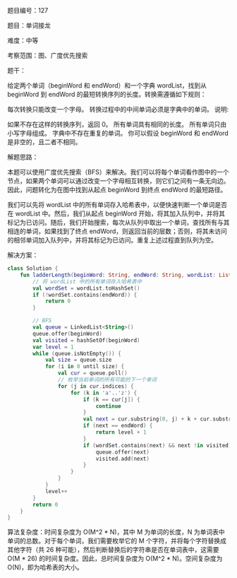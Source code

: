 题目编号：127

题目：单词接龙

难度：中等

考察范围：图、广度优先搜索

题干：

给定两个单词（beginWord 和 endWord）和一个字典 wordList，找到从 beginWord 到 endWord 的最短转换序列的长度。转换需遵循如下规则：

每次转换只能改变一个字母。
转换过程中的中间单词必须是字典中的单词。
说明:

如果不存在这样的转换序列，返回 0。
所有单词具有相同的长度。
所有单词只由小写字母组成。
字典中不存在重复的单词。
你可以假设 beginWord 和 endWord 是非空的，且二者不相同。

解题思路：

本题可以使用广度优先搜索（BFS）来解决。我们可以将每个单词看作图中的一个节点，如果两个单词可以通过改变一个字母相互转换，则它们之间有一条无向边。因此，问题转化为在图中找到从起点 beginWord 到终点 endWord 的最短路径。

我们可以先将 wordList 中的所有单词存入哈希表中，以便快速判断一个单词是否在 wordList 中。然后，我们从起点 beginWord 开始，将其加入队列中，并将其标记为已访问。随后，我们开始搜索，每次从队列中取出一个单词，查找所有与其相连的单词，如果找到了终点 endWord，则返回当前的层数；否则，将其未访问的相邻单词加入队列中，并将其标记为已访问。重复上述过程直到队列为空。

解决方案：

```kotlin
class Solution {
    fun ladderLength(beginWord: String, endWord: String, wordList: List<String>): Int {
        // 将 wordList 中的所有单词存入哈希表中
        val wordSet = wordList.toHashSet()
        if (!wordSet.contains(endWord)) {
            return 0
        }

        // BFS
        val queue = LinkedList<String>()
        queue.offer(beginWord)
        val visited = hashSetOf(beginWord)
        var level = 1
        while (queue.isNotEmpty()) {
            val size = queue.size
            for (i in 0 until size) {
                val cur = queue.poll()
                // 枚举当前单词的所有可能的下一个单词
                for (j in cur.indices) {
                    for (k in 'a'..'z') {
                        if (k == cur[j]) {
                            continue
                        }
                        val next = cur.substring(0, j) + k + cur.substring(j + 1)
                        if (next == endWord) {
                            return level + 1
                        }
                        if (wordSet.contains(next) && next !in visited) {
                            queue.offer(next)
                            visited.add(next)
                        }
                    }
                }
            }
            level++
        }
        return 0
    }
}
```

算法复杂度：时间复杂度为 O(M^2 * N)，其中 M 为单词的长度，N 为单词表中单词的总数。对于每个单词，我们需要枚举它的 M 个字符，并将每个字符替换成其他字符（共 26 种可能），然后判断替换后的字符串是否在单词表中，这需要 O(M * 26) 的时间复杂度。因此，总时间复杂度为 O(M^2 * N)。空间复杂度为 O(N)，即为哈希表的大小。